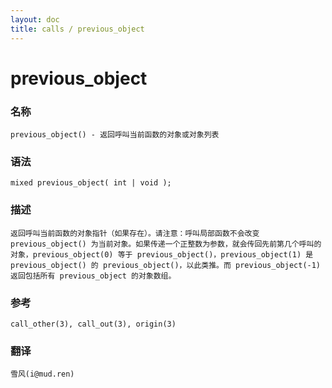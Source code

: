 ```yaml
---
layout: doc
title: calls / previous_object
---
```

# previous_object

### 名称

    previous_object() - 返回呼叫当前函数的对象或对象列表

### 语法

    mixed previous_object( int | void );

### 描述

    返回呼叫当前函数的对象指针（如果存在）。请注意：呼叫局部函数不会改变 previous_object() 为当前对象。如果传递一个正整数为参数，就会传回先前第几个呼叫的对象，previous_object(0) 等于 previous_object()，previous_object(1) 是 previous_object() 的 previous_object()，以此类推。而 previous_object(-1) 返回包括所有 previous_object 的对象数组。

### 参考

    call_other(3), call_out(3), origin(3)

### 翻译 ###

    雪风(i@mud.ren)
